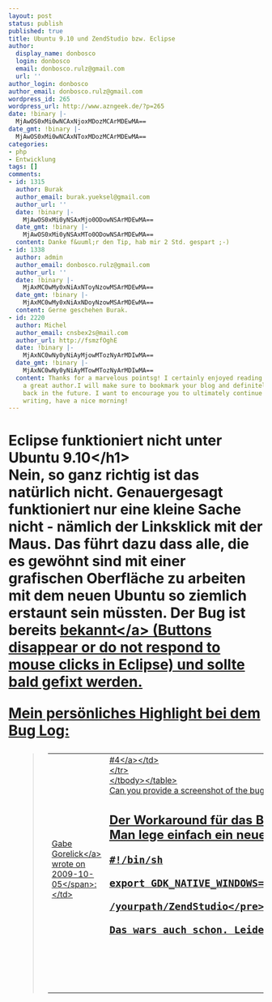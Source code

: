 ```yaml
---
layout: post
status: publish
published: true
title: Ubuntu 9.10 und ZendStudio bzw. Eclipse
author:
  display_name: donbosco
  login: donbosco
  email: donbosco.rulz@gmail.com
  url: ''
author_login: donbosco
author_email: donbosco.rulz@gmail.com
wordpress_id: 265
wordpress_url: http://www.azngeek.de/?p=265
date: !binary |-
  MjAwOS0xMi0wNCAxNjoxMDozMCArMDEwMA==
date_gmt: !binary |-
  MjAwOS0xMi0wNCAxNToxMDozMCArMDEwMA==
categories:
- php
- Entwicklung
tags: []
comments:
- id: 1315
  author: Burak
  author_email: burak.yueksel@gmail.com
  author_url: ''
  date: !binary |-
    MjAwOS0xMi0yNSAxMjo0ODowNSArMDEwMA==
  date_gmt: !binary |-
    MjAwOS0xMi0yNSAxMTo0ODowNSArMDEwMA==
  content: Danke f&uuml;r den Tip, hab mir 2 Std. gespart ;-)
- id: 1338
  author: admin
  author_email: donbosco.rulz@gmail.com
  author_url: ''
  date: !binary |-
    MjAxMC0wMy0xNiAxNToyNzowMSArMDEwMA==
  date_gmt: !binary |-
    MjAxMC0wMy0xNiAxNDoyNzowMSArMDEwMA==
  content: Gerne geschehen Burak.
- id: 2220
  author: Michel
  author_email: cnsbex2s@mail.com
  author_url: http://fsmzfOghE
  date: !binary |-
    MjAxNC0wNy0yNiAyMjowMTozNyArMDIwMA==
  date_gmt: !binary |-
    MjAxNC0wNy0yNiAyMTowMTozNyArMDIwMA==
  content: Thanks for a marvelous pointsg! I certainly enjoyed reading it, you are
    a great author.I will make sure to bookmark your blog and definitely will come
    back in the future. I want to encourage you to ultimately continue your great
    writing, have a nice morning!
---
```

<h1>Eclipse funktioniert nicht unter Ubuntu 9.10<&#47;h1><br />
Nein, so ganz richtig ist das nat&uuml;rlich nicht. Genauergesagt funktioniert nur eine kleine Sache nicht - n&auml;mlich der Linksklick mit der Maus. Das f&uuml;hrt dazu dass alle, die es gew&ouml;hnt sind mit einer grafischen Oberfl&auml;che zu arbeiten mit dem neuen Ubuntu so ziemlich erstaunt sein m&uuml;ssten. Der Bug ist bereits <a href="https:&#47;&#47;bugs.launchpad.net&#47;ubuntu&#47;+source&#47;gtk+2.0&#47;+bug&#47;442078">bekannt<&#47;a> (Buttons disappear or do not respond to mouse clicks in Eclipse) und sollte bald gefixt werden.</p>
<p>Mein pers&ouml;nliches Highlight bei dem Bug Log:</p>
<blockquote>
<table border="0">
<tbody>
<tr>
<td><a href="https:&#47;&#47;launchpad.net&#47;%7Egabegorelick">Gabe Gorelick<&#47;a> wrote             <span title="2009-10-05 19:00:24 UTC">on 2009-10-05<&#47;span>:<&#47;td></p>
<td><a href="https:&#47;&#47;bugs.launchpad.net&#47;ubuntu&#47;+source&#47;eclipse&#47;+bug&#47;443004&#47;comments&#47;4"> #4<&#47;a><&#47;td><br />
<&#47;tr><br />
<&#47;tbody><&#47;table><br />
Can you provide a screenshot of the bug<&#47;blockquote></p>
<h2>Der Workaround f&uuml;r das Button Problem<&#47;h2><br />
Man lege einfach ein neues Shell Script an dass man irgendwo platziert und dann aufruft.</p>
<pre lang="BASH">#!&#47;bin&#47;sh<br />
export GDK_NATIVE_WINDOWS=1<br />
&#47;yourpath&#47;ZendStudio<&#47;pre><br />
Das wars auch schon. Leider hat mich das ganze 2 Stunden gekostet! Ich hab ja erst gedacht der Grafikkartentreiber w&auml;re es gewesen! Wie immer, wenn es hilfreich war oder ihr wisst wie man es noch leichter l&ouml;sen kann, einfach einen Kommentar hinterlassen.</p>
